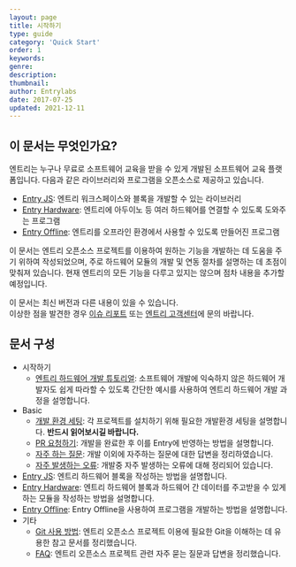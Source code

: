 ```yaml
---
layout: page
title: 시작하기
type: guide
category: 'Quick Start'
order: 1
keywords: 
genre: 
description: 
thumbnail: 
author: Entrylabs
date: 2017-07-25
updated: 2021-12-11
---
```


## 이 문서는 무엇인가요?

엔트리는 누구나 무료로 소프트웨어 교육을 받을 수 있게 개발된 소프트웨어 교육 플랫폼입니다. 다음과 같은 라이브러리와 프로그램을 오픈소스로 제공하고 있습니다.

- [Entry JS](https://github.com/entrylabs/entryjs): 엔트리 워크스페이스와 블록을 개발할 수 있는 라이브러리
- [Entry Hardware](https://github.com/entrylabs/entry-hw): 엔트리에 아두이노 등 여러 하드웨어를 연결할 수 있도록 도와주는 프로그램
- [Entry Offline](https://github.com/entrylabs/entry-offline): 엔트리를 오프라인 환경에서 사용할 수 있도록 만들어진 프로그램

이 문서는 엔트리 오픈소스 프로젝트를 이용하여 원하는 기능을 개발하는 데 도움을 주기 위하여 작성되었으며, 주로 하드웨어 모듈의 개발 및 연동 절차를 설명하는 데 초점이 맞춰져 있습니다.
현재 엔트리의 모든 기능을 다루고 있지는 않으며 점차 내용을 추가할 예정입니다.

이 문서는 최신 버전과 다른 내용이 있을 수 있습니다.  
이상한 점을 발견한 경우 [이슈 리포트](https://github.com/entrylabs/docs/issues) 또는 [엔트리 고객센터](mailto:entry@connect.or.kr)에 문의 바랍니다.

## 문서 구성

- 시작하기
  - [엔트리 하드웨어 개발 튜토리얼](/guide/quick_start/2018-07-30-tutorial.html): 소프트웨어 개발에 익숙하지 않은 하드웨어 개발자도 쉽게 따라할 수 있도록 간단한 예시를 사용하여 엔트리 하드웨어 개발 과정을 설명합니다.
- Basic
  - [개발 환경 세팅](/guide/basic/setting_environment.html): 각 프로젝트를 설치하기 위해 필요한 개발환경 세팅을 설명합니다. **반드시 읽어보시길 바랍니다.**
  - [PR 요청하기](/guide/basic/pull_request.html): 개발을 완료한 후 이를 Entry에 반영하는 방법을 설명합니다.
  - [자주 하는 질문](/guide/basic/2016-07-07-faq.html): 개발 이외에 자주하는 질문에 대한 답변을 정리하였습니다.
  - [자주 발생하는 오류](/guide/basic/2023-05-25-common_problem.html): 개발중 자주 발생하는 오류에 대해 정리되어 있습니다.
- [Entry JS](/guide/entryjs/2018-03-09-getting_started.html): 엔트리 하드웨어 블록을 작성하는 방법을 설명합니다.
- [Entry Hardware](/guide/entry-hw/2016-05-01-getting_started.html): 엔트리 하드웨어 블록과 하드웨어 간 데이터를 주고받을 수 있게 하는 모듈을 작성하는 방법을 설명합니다.
- [Entry Offline](/guide/entry-offline/2017-12-20-getting_started.html): Entry Offline을 사용하여 프로그램을 개발하는 방법을 설명합니다.
- 기타
  - [Git 사용 방법](/guide/etc/2016-05-03-git_fork.html): 엔트리 오픈소스 프로젝트 이용에 필요한 Git을 이해하는 데 유용한 참고 문서를 정리했습니다.
  - [FAQ](/guide/basic/2016-07-07-faq.html): 엔트리 오픈소스 프로젝트 관련 자주 묻는 질문과 답변을 정리했습니다.
